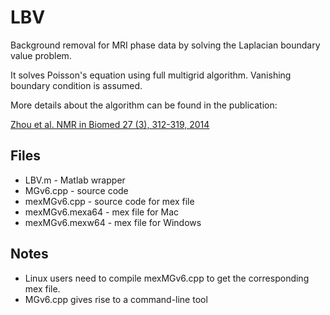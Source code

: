 # LBV

Background removal for MRI phase data by solving the Laplacian boundary value problem. 

It solves Poisson's equation using full multigrid algorithm. Vanishing boundary condition is assumed.

More details about the algorithm can be found in the publication: 

[Zhou et al. NMR in Biomed 27 (3), 312-319, 2014](http://onlinelibrary.wiley.com/doi/10.1002/nbm.3064/abstract)


## Files

* LBV.m - Matlab wrapper
* MGv6.cpp - source code
* mexMGv6.cpp - source code for mex file 
* mexMGv6.mexa64 - mex file for Mac
* mexMGv6.mexw64 - mex file for Windows

## Notes

* Linux users need to compile mexMGv6.cpp to get the corresponding mex file.
* MGv6.cpp gives rise to a command-line tool


